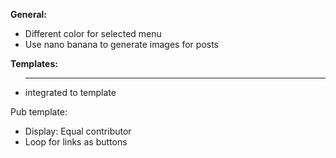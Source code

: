 **General:**
- Different color for selected menu
- Use nano banana to generate images for posts

**Templates:**
- <hr> integrated to template

Pub template:
- Display: Equal contributor
- Loop for links as buttons